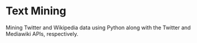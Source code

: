 # Text Mining 
Mining Twitter and Wikipedia data using Python along with the Twitter and Mediawiki APIs, respectively.
